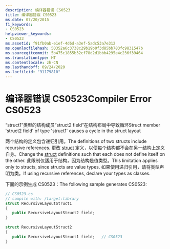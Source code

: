 ```yaml
---
description: 编译器错误 CS0523
title: 编译器错误 CS0523
ms.date: 07/20/2015
f1_keywords:
- CS0523
helpviewer_keywords:
- CS0523
ms.assetid: f91fb0ab-e1ef-4d6d-a3ef-5adc53a7e312
ms.openlocfilehash: 50352a6c3738c29b19b0f3d85bb783fc9831547b
ms.sourcegitcommit: 5b475c1855b32cf78d2d1bbb4295e4c236f39464
ms.translationtype: HT
ms.contentlocale: zh-CN
ms.lasthandoff: 09/24/2020
ms.locfileid: "91179810"
---
```

# <a name="compiler-error-cs0523"></a><span data-ttu-id="84eea-103">编译器错误 CS0523</span><span class="sxs-lookup"><span data-stu-id="84eea-103">Compiler Error CS0523</span></span>

<span data-ttu-id="84eea-104">“struct1”类型的结构成员“struct2 field”在结构布局中导致循环</span><span class="sxs-lookup"><span data-stu-id="84eea-104">Struct member 'struct2 field' of type 'struct1' causes a cycle in the struct layout</span></span>  
  
 <span data-ttu-id="84eea-105">两个结构的定义包含递归引用。</span><span class="sxs-lookup"><span data-stu-id="84eea-105">The definitions of two structs include recursive references.</span></span> <span data-ttu-id="84eea-106">更改 [struct](../builtin-types/struct.md) 定义，以便每个结构都不会在另一结构上定义自身。</span><span class="sxs-lookup"><span data-stu-id="84eea-106">Change the [struct](../builtin-types/struct.md) definitions such that each does not define itself on the other.</span></span> <span data-ttu-id="84eea-107">此限制仅适用于结构，因为结构是值类型。</span><span class="sxs-lookup"><span data-stu-id="84eea-107">This limitation applies only to structs, since structs are value types.</span></span> <span data-ttu-id="84eea-108">如果使用递归引用，请将类型声明为类。</span><span class="sxs-lookup"><span data-stu-id="84eea-108">If using recursive references, declare your types as classes.</span></span>  
  
 <span data-ttu-id="84eea-109">下面的示例生成 CS0523：</span><span class="sxs-lookup"><span data-stu-id="84eea-109">The following sample generates CS0523:</span></span>  
  
```csharp  
// CS0523.cs  
// compile with: /target:library  
struct RecursiveLayoutStruct1  
{  
   public RecursiveLayoutStruct2 field;  
}  
  
struct RecursiveLayoutStruct2  
{  
   public RecursiveLayoutStruct1 field;   // CS0523  
}  
```

